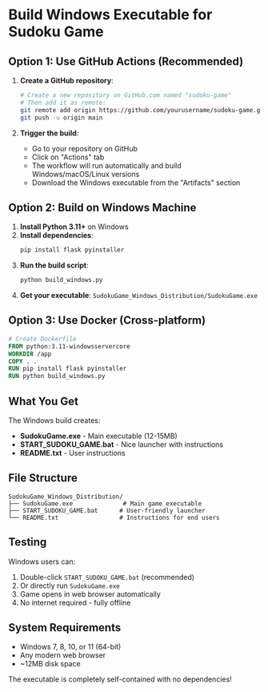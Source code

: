# Build Windows Executable for Sudoku Game

## Option 1: Use GitHub Actions (Recommended)

1. **Create a GitHub repository**:
   ```bash
   # Create a new repository on GitHub.com named "sudoku-game"
   # Then add it as remote:
   git remote add origin https://github.com/yourusername/sudoku-game.git
   git push -u origin main
   ```

2. **Trigger the build**:
   - Go to your repository on GitHub
   - Click on "Actions" tab
   - The workflow will run automatically and build Windows/macOS/Linux versions
   - Download the Windows executable from the "Artifacts" section

## Option 2: Build on Windows Machine

1. **Install Python 3.11+** on Windows
2. **Install dependencies**:
   ```cmd
   pip install flask pyinstaller
   ```
3. **Run the build script**:
   ```cmd
   python build_windows.py
   ```
4. **Get your executable**: `SudokuGame_Windows_Distribution/SudokuGame.exe`

## Option 3: Use Docker (Cross-platform)

```dockerfile
# Create Dockerfile
FROM python:3.11-windowsservercore
WORKDIR /app
COPY . .
RUN pip install flask pyinstaller
RUN python build_windows.py
```

## What You Get

The Windows build creates:
- **SudokuGame.exe** - Main executable (12-15MB)
- **START_SUDOKU_GAME.bat** - Nice launcher with instructions
- **README.txt** - User instructions

## File Structure
```
SudokuGame_Windows_Distribution/
├── SudokuGame.exe              # Main game executable
├── START_SUDOKU_GAME.bat      # User-friendly launcher
└── README.txt                 # Instructions for end users
```

## Testing

Windows users can:
1. Double-click `START_SUDOKU_GAME.bat` (recommended)
2. Or directly run `SudokuGame.exe`
3. Game opens in web browser automatically
4. No internet required - fully offline

## System Requirements

- Windows 7, 8, 10, or 11 (64-bit)
- Any modern web browser
- ~12MB disk space

The executable is completely self-contained with no dependencies!